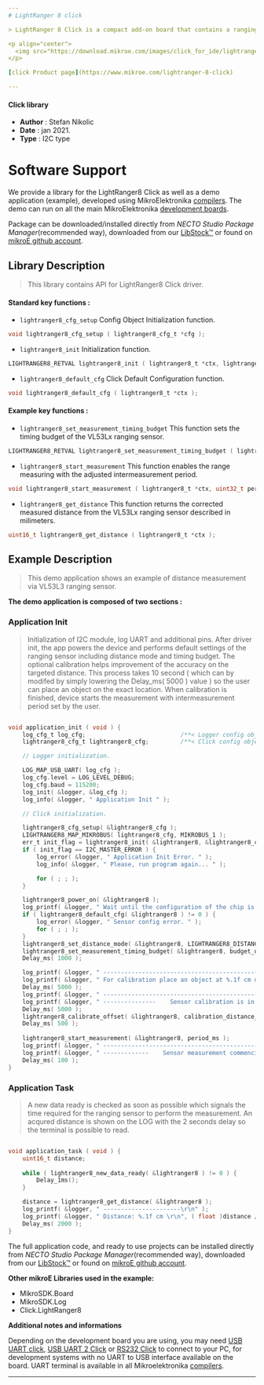 ```yaml
---
# LightRanger 8 click

> LightRanger 8 Click is a compact add-on board that contains a ranging sensor with multi-target detection. This board features the VL53L3CX, the latest Time-of-Flight (ToF) product that embeds third-generation FlightSense patented technology from STMicroelectronics.

<p align="center">
  <img src="https://download.mikroe.com/images/click_for_ide/lightranger8_click.png" height=300px>
</p>

[click Product page](https://www.mikroe.com/lightranger-8-click)

---
```



#### Click library

- **Author**        : Stefan Nikolic
- **Date**          : jan 2021.
- **Type**          : I2C type


# Software Support

We provide a library for the LightRanger8 Click
as well as a demo application (example), developed using MikroElektronika
[compilers](https://www.mikroe.com/necto-studio).
The demo can run on all the main MikroElektronika [development boards](https://www.mikroe.com/development-boards).

Package can be downloaded/installed directly from *NECTO Studio Package Manager*(recommended way), downloaded from our [LibStock&trade;](https://libstock.mikroe.com) or found on [mikroE github account](https://github.com/MikroElektronika/mikrosdk_click_v2/tree/master/clicks).

## Library Description

> This library contains API for LightRanger8 Click driver.

#### Standard key functions :

- `lightranger8_cfg_setup` Config Object Initialization function.
```c
void lightranger8_cfg_setup ( lightranger8_cfg_t *cfg );
```

- `lightranger8_init` Initialization function.
```c
LIGHTRANGER8_RETVAL lightranger8_init ( lightranger8_t *ctx, lightranger8_cfg_t *cfg );
```

- `lightranger8_default_cfg` Click Default Configuration function.
```c
void lightranger8_default_cfg ( lightranger8_t *ctx );
```

#### Example key functions :

- `lightranger8_set_measurement_timing_budget` This function sets the timing budget of the VL53Lx ranging sensor.
```c
LIGHTRANGER8_RETVAL lightranger8_set_measurement_timing_budget ( lightranger8_t *ctx, uint32_t budget_us );
```

- `lightranger8_start_measurement` This function enables the range measuring with the adjusted intermeasurement period.
```c
void lightranger8_start_measurement ( lightranger8_t *ctx, uint32_t period_ms );
```

- `lightranger8_get_distance` This function returns the corrected measured distance from the VL53Lx ranging sensor described in milimeters.
```c
uint16_t lightranger8_get_distance ( lightranger8_t *ctx );
```

## Example Description

> This demo application shows an example of distance measurement via VL53L3 ranging sensor.

**The demo application is composed of two sections :**

### Application Init

> Initialization of I2C module, log UART and additional pins.
After driver init, the app powers the device and performs
default settings of the ranging sensor including distance
mode and timing budget. The optional calibration helps
improvement of the accuracy on the targeted distance.
This process takes 10 second ( which can by modifed by
simply lowering the Delay_ms( 5000 ) value ) so the user can
place an object on the exact location. When calibration is
finished, device starts the measurement with intermeasurement
period set by the user.

```c

void application_init ( void ) {
    log_cfg_t log_cfg;                           /**< Logger config object. */
    lightranger8_cfg_t lightranger8_cfg;         /**< Click config object. */

    // Logger initialization.

    LOG_MAP_USB_UART( log_cfg );
    log_cfg.level = LOG_LEVEL_DEBUG;
    log_cfg.baud = 115200;
    log_init( &logger, &log_cfg );
    log_info( &logger, " Application Init " );

    // Click initialization.

    lightranger8_cfg_setup( &lightranger8_cfg );
    LIGHTRANGER8_MAP_MIKROBUS( lightranger8_cfg, MIKROBUS_1 );
    err_t init_flag = lightranger8_init( &lightranger8, &lightranger8_cfg );
    if ( init_flag == I2C_MASTER_ERROR ) {
        log_error( &logger, " Application Init Error. " );
        log_info( &logger, " Please, run program again... " );

        for ( ; ; );
    }

    lightranger8_power_on( &lightranger8 );
    log_printf( &logger, " Wait until the configuration of the chip is completed...\r\n" );
    if ( lightranger8_default_cfg( &lightranger8 ) != 0 ) {
        log_error( &logger, " Sensor config error. " );
        for ( ; ; );
    }
    lightranger8_set_distance_mode( &lightranger8, LIGHTRANGER8_DISTANCE_MODE_MEDIUM );
    lightranger8_set_measurement_timing_budget( &lightranger8, budget_us );
    Delay_ms( 1000 );

    log_printf( &logger, " -------------------------------------------------------------------------\r\n" );
    log_printf( &logger, " For calibration place an object at %.1f cm distance from sensor.\r\n", ( float )calibration_distance_mm / 10 );
    Delay_ms( 5000 );
    log_printf( &logger, " -------------------------------------------------------------------------\r\n" );
    log_printf( &logger, " ---------------    Sensor calibration is in progress...     ---------------\r\n" );
    Delay_ms( 5000 );
    lightranger8_calibrate_offset( &lightranger8, calibration_distance_mm, period_ms, &offset );
    Delay_ms( 500 );
    
    lightranger8_start_measurement( &lightranger8, period_ms );
    log_printf( &logger, " -------------------------------------------------------------------------\r\n" );
    log_printf( &logger, " -------------    Sensor measurement commencing...    -------------\r\n" );
    Delay_ms( 100 );
}

```

### Application Task

> A new data ready is checked as soon as possible which signals
the time required for the ranging sensor to perform the
measurement. An acqured distance is shown on the LOG with
the 2 seconds delay so the terminal is possible to read.

```c

void application_task ( void ) {
    uint16_t distance;
    
    while ( lightranger8_new_data_ready( &lightranger8 ) != 0 ) {
        Delay_1ms();
    }

    distance = lightranger8_get_distance( &lightranger8 );
    log_printf( &logger, " ----------------------\r\n" );
    log_printf( &logger, " Distance: %.1f cm \r\n", ( float )distance / 10 );
    Delay_ms( 2000 );
}

```

The full application code, and ready to use projects can be installed directly from *NECTO Studio Package Manager*(recommended way), downloaded from our [LibStock&trade;](https://libstock.mikroe.com) or found on [mikroE github account](https://github.com/MikroElektronika/mikrosdk_click_v2/tree/master/clicks).

**Other mikroE Libraries used in the example:**

- MikroSDK.Board
- MikroSDK.Log
- Click.LightRanger8

**Additional notes and informations**

Depending on the development board you are using, you may need
[USB UART click](https://www.mikroe.com/usb-uart-click),
[USB UART 2 Click](https://www.mikroe.com/usb-uart-2-click) or
[RS232 Click](https://www.mikroe.com/rs232-click) to connect to your PC, for
development systems with no UART to USB interface available on the board. UART
terminal is available in all Mikroelektronika
[compilers](https://shop.mikroe.com/compilers).

---
